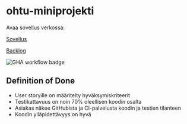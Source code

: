 # ohtu-miniprojekti

Avaa sovellus verkossa:

[Sovellus](https://green-water-3233.fly.dev/)


[Backlog](https://docs.google.com/spreadsheets/d/1Otvn0MgeJhJgBoKedaaNOIOoLDglO9RI1a-f7RCdokQ/edit?usp=sharing)

![GHA workflow badge](https://github.com/sohvip/ohtu-miniprojekti/workflows/CI/badge.svg)
## Definition of Done

- User storyille on määritelty hyväksymiskriteerit
- Testikattavuus on noin 70% oleellisen koodin osalta
- Asiakas näkee GitHubista ja CI-palvelusta koodin ja testien tilanteen
- Koodin ylläpidettävyys on hyvä
